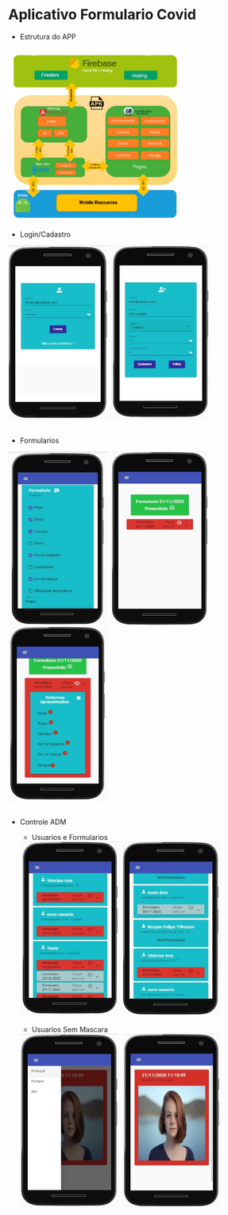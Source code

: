 # Aplicativo Formulario Covid

- Estrutura do APP <br>

<img width="350" height="350" src="https://github.com/ViniciusTC-git/appFormularioCovid/blob/main/img-app/1.jpeg">
<br>

- Login/Cadastro <br>

<div>
  <img width="200" height="350" src="https://github.com/ViniciusTC-git/appFormularioCovid/blob/main/img-app/2.jpg">
  <img width="200" height="350" src="https://github.com/ViniciusTC-git/appFormularioCovid/blob/main/img-app/3.jpg">
</div>
<br>

- Formularios <br>

<div>
  <img width="200" height="350" src="https://github.com/ViniciusTC-git/appFormularioCovid/blob/main/img-app/4.jpg">
  <img width="200" height="350" src="https://github.com/ViniciusTC-git/appFormularioCovid/blob/main/img-app/5.jpg">
  <img width="200" height="350" src="https://github.com/ViniciusTC-git/appFormularioCovid/blob/main/img-app/6.jpg">
</div>
<br>

- Controle ADM <br>

  - Usuarios e Formularios <br>
  
  <div>
    <img width="200" height="350" src="https://github.com/ViniciusTC-git/appFormularioCovid/blob/main/img-app/7.jpg">
    <img width="200" height="350" src="https://github.com/ViniciusTC-git/appFormularioCovid/blob/main/img-app/8.jpg">
  </div>
  <br>
  
  - Usuarios Sem Mascara <br>
  
  <div>
    <img width="200" height="350" src="https://github.com/ViniciusTC-git/appFormularioCovid/blob/main/img-app/9.jpg">
    <img width="200" height="350" src="https://github.com/ViniciusTC-git/appFormularioCovid/blob/main/img-app/10.jpg">
  </div>
  <br>
